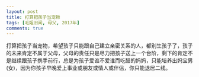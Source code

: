 ```yaml
---
layout: post
title: 打算把孩子当宠物
tags: [毛姐旧闻, 母父, 2017年]
comments: true
---
```


打算把孩子当宠物，希望孩子只能跟自己建立亲密关系的人，都别生孩子了，孩子的未来肯定不属于父母，父母的责任只是尽力把孩子送上一个台阶，剩下的肯定不是继续跟孩子携手前行，总是为孩子爱谁不爱谁而吃醋的妈妈，只能培养出妈宝男(女)，因为你孩子早晚爱上事业或朋友或情人或伴侣，你只能退居二线。
